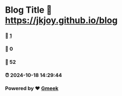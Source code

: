 # Blog Title :link: https://jkjoy.github.io/blog 
### :page_facing_up: [1](https://jkjoy.github.io/blog/tag.html) 
### :speech_balloon: 0 
### :hibiscus: 52 
### :alarm_clock: 2024-10-18 14:29:44 
### Powered by :heart: [Gmeek](https://github.com/Meekdai/Gmeek)
